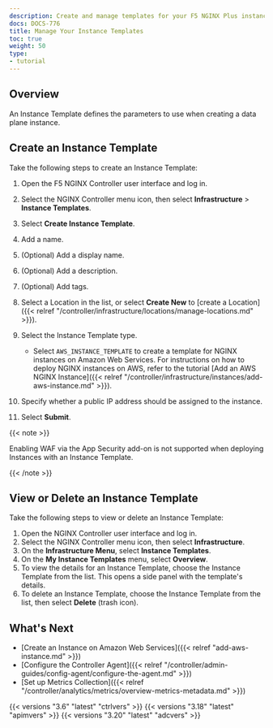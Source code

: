 ```yaml
---
description: Create and manage templates for your F5 NGINX Plus instances.
docs: DOCS-776
title: Manage Your Instance Templates
toc: true
weight: 50
type:
- tutorial
---
```



## Overview

An Instance Template defines the parameters to use when creating a data plane instance.

## Create an Instance Template

Take the following steps to create an Instance Template:

1. Open the F5 NGINX Controller user interface and log in.
1. Select the NGINX Controller menu icon, then select **Infrastructure** > **Instance Templates**.
1. Select **Create Instance Template**.
1. Add a name.
1. (Optional) Add a display name.
1. (Optional) Add a description.
1. (Optional) Add tags.
1. Select a Location in the list, or select **Create New** to [create a Location]({{< relref "/controller/infrastructure/locations/manage-locations.md" >}}).
1. Select the Instance Template type.

    - Select `AWS_INSTANCE_TEMPLATE` to create a template for NGINX instances on Amazon Web Services. For instructions on how to deploy NGINX instances on AWS, refer to the tutorial [Add an AWS NGINX Instance]({{< relref "/controller/infrastructure/instances/add-aws-instance.md" >}}).

1. Specify whether a public IP address should be assigned to the instance.
1. Select **Submit**.

{{< note >}}

Enabling WAF via the App Security add-on is not supported when deploying Instances with an Instance Template.

{{< /note >}}

## View or Delete an Instance Template

Take the following steps to view or delete an Instance Template:

1. Open the NGINX Controller user interface and log in.
2. Select the NGINX Controller menu icon, then select **Infrastructure**.
3. On the **Infrastructure Menu**, select **Instance Templates**.
4. On the **My Instance Templates** menu, select **Overview**.
5. To view the details for an Instance Template, choose the Instance Template from the list. This opens a side panel with the template's details.
6. To delete an Instance Template, choose the Instance Template from the list, then select **Delete** (trash icon).

## What's Next

- [Create an Instance on Amazon Web Services]({{< relref "add-aws-instance.md" >}})
- [Configure the Controller Agent]({{< relref "/controller/admin-guides/config-agent/configure-the-agent.md" >}})
- [Set up Metrics Collection]({{< relref "/controller/analytics/metrics/overview-metrics-metadata.md" >}})

{{< versions "3.6" "latest" "ctrlvers" >}}
{{< versions "3.18" "latest" "apimvers" >}}
{{< versions "3.20" "latest" "adcvers" >}}
